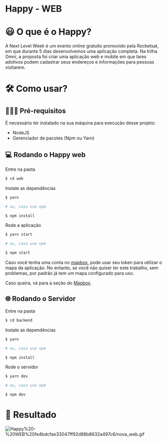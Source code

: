 
# Happy - WEB

# 😃 O que é o Happy?

A Next Level Week é um evento online gratuito promovido pela Rocketsat, em que durante 5 dias desenvolvemos uma aplicação completa. Na trilha Omni, a proposta foi criar uma aplicação web e mobile em que lares adotivos podem cadastrar seus endereços e informações para pessoas visitarem.

# 🛠️ Como usar?

## 🏋🏽‍♂️ Pré-requisitos

É necessário ter instalado na sua máquina para execução desse projeto:

- NodeJS
- Gerenciador de pacotes (Npm ou Yarn)

## 💻 Rodando o Happy web

Entre na pasta

```bash
$ cd web
```

Instale as dependências

```bash
$ yarn

# ou, caso use npm

$ npm install
```

Rode a aplicação

```bash
$ yarn start

# ou, caso use npm

$ npm start
```

Caso você tenha uma conta no [mapbox](https://www.mapbox.com/), pode usar seu token para utilizar o mapa da aplicação. No entanto, se você não quiser ter este trabalho, sem problemas, por padrão já tem um mapa configurado para uso.

Caso queira, vá para a seção do [Mapbox](https://github.com/mjulialobo/happy/blob/main/README.md#-mapbox).

## 🌐 Rodando o Servidor

Entre na pasta

```bash
$ cd backend
```

Instale as dependências

```bash
$ yarn

# ou, caso use npm

$ npm install
```

Rode o servidor

```bash
$ yarn dev

# ou, caso use npm

$ npm dev
```

# 📖 Resultado

![Happy%20-%20WEB%20fe4bdcfae33047ff92d88b8632a497c6/nova_web.gif](Happy%20-%20WEB%20fe4bdcfae33047ff92d88b8632a497c6/nova_web.gif)

